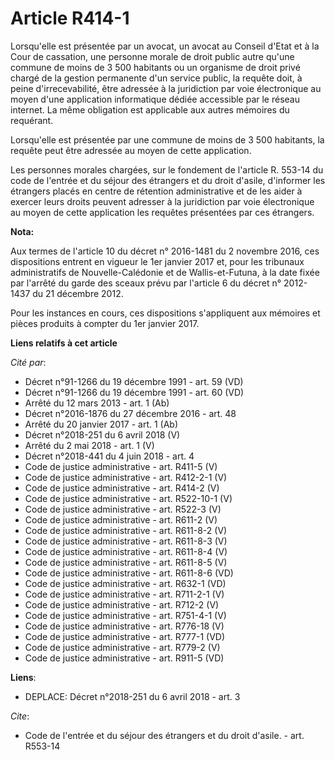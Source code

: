 # Article R414-1

Lorsqu'elle est présentée par un avocat, un avocat au Conseil d'Etat et à la Cour de cassation, une personne morale de droit
public autre qu'une commune de moins de 3 500 habitants ou un organisme de droit privé chargé de la gestion permanente d'un
service public, la requête doit, à peine d'irrecevabilité, être adressée à la juridiction par voie électronique au moyen
d'une application informatique dédiée accessible par le réseau internet. La même obligation est applicable aux autres
mémoires du requérant.

Lorsqu'elle est présentée par une commune de moins de 3 500 habitants, la requête peut être adressée au moyen de cette
application.

Les personnes morales chargées, sur le fondement de l'article R. 553-14 du code de l'entrée et du séjour des étrangers et du
droit d'asile, d'informer les étrangers placés en centre de rétention administrative et de les aider à exercer leurs droits
peuvent adresser à la juridiction par voie électronique au moyen de cette application les requêtes présentées par ces
étrangers.

**Nota:**

Aux termes de l'article 10 du décret n° 2016-1481 du 2 novembre 2016, ces dispositions entrent en vigueur le 1er janvier 2017
et, pour les tribunaux administratifs de Nouvelle-Calédonie et de Wallis-et-Futuna, à la date fixée par l'arrêté du garde des
sceaux prévu par l'article 6 du décret n° 2012-1437 du 21 décembre 2012.

Pour les instances en cours, ces dispositions s'appliquent aux mémoires et pièces produits à compter du 1er janvier 2017.

**Liens relatifs à cet article**

_Cité par_:

  - Décret n°91-1266 du 19 décembre 1991 - art. 59 (VD)
  - Décret n°91-1266 du 19 décembre 1991 - art. 60 (VD)
  - Arrêté du 12 mars 2013 - art. 1 (Ab)
  - Décret n°2016-1876 du 27 décembre 2016 - art. 48
  - Arrêté du 20 janvier 2017 - art. 1 (Ab)
  - Décret n°2018-251 du 6 avril 2018 (V)
  - Arrêté du 2 mai 2018 - art. 1 (V)
  - Décret n°2018-441 du 4 juin 2018 - art. 4
  - Code de justice administrative - art. R411-5 (V)
  - Code de justice administrative - art. R412-2-1 (V)
  - Code de justice administrative - art. R414-2 (V)
  - Code de justice administrative - art. R522-10-1 (V)
  - Code de justice administrative - art. R522-3 (V)
  - Code de justice administrative - art. R611-2 (V)
  - Code de justice administrative - art. R611-8-2 (V)
  - Code de justice administrative - art. R611-8-3 (V)
  - Code de justice administrative - art. R611-8-4 (V)
  - Code de justice administrative - art. R611-8-5 (V)
  - Code de justice administrative - art. R611-8-6 (VD)
  - Code de justice administrative - art. R632-1 (VD)
  - Code de justice administrative - art. R711-2-1 (V)
  - Code de justice administrative - art. R712-2 (V)
  - Code de justice administrative - art. R751-4-1 (V)
  - Code de justice administrative - art. R776-18 (V)
  - Code de justice administrative - art. R777-1 (VD)
  - Code de justice administrative - art. R779-2 (V)
  - Code de justice administrative - art. R911-5 (VD)

**Liens**:

  - DEPLACE: Décret n°2018-251 du 6 avril 2018 - art. 3

_Cite_:

  - Code de l'entrée et du séjour des étrangers et du droit d'asile. - art. R553-14
